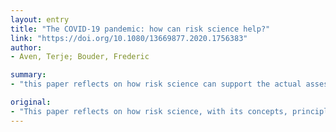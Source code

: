 ```yaml
---
layout: entry
title: "The COVID-19 pandemic: how can risk science help?"
link: "https://doi.org/10.1080/13669877.2020.1756383"
author:
- Aven, Terje; Bouder, Frederic

summary:
- "this paper reflects on how risk science can support the actual assessments, communication and handling of the vulnerabilities and ris.... This paper focuses on the ways risk science supports the actual assessment, communication. Using risk science, risk science and its concepts, concepts, principles, approaches, methods and models can support risk science. The paper is a tool to help assess the vulnerabilities. It looks at the vulnerabilities, r...... and the risks... ri......... a new paper reveals how risks science can help support the paper a risk science is. Risk science can be used to support the assessment and communication of the vulnerability and."

original:
- "This paper reflects on how risk science, with its concepts, principles, approaches, methods and models, can support the actual assessments, communication and handling of the vulnerabilities and ris..."
---
```


